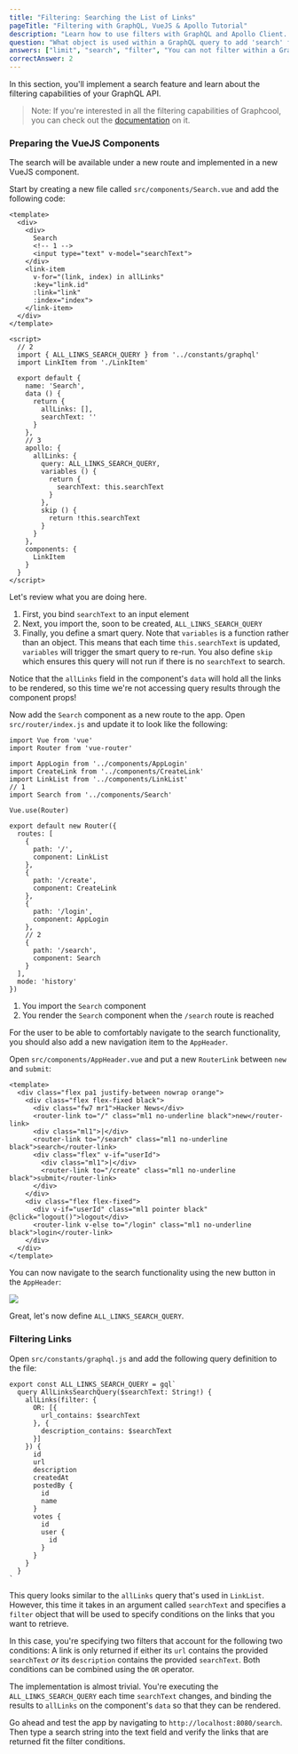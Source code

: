 ```yaml
---
title: "Filtering: Searching the List of Links"
pageTitle: "Filtering with GraphQL, VueJS & Apollo Tutorial"
description: "Learn how to use filters with GraphQL and Apollo Client. Graphcool provides a powerful filter and ordering API that you'll explore in this example."
question: "What object is used within a GraphQL query to add 'search' functionality through filtering?"
answers: ["limit", "search", "filter", "You can not filter within a GraphQL query"]
correctAnswer: 2
---
```


In this section, you'll implement a search feature and learn about the filtering capabilities of your GraphQL API.

> Note: If you're interested in all the filtering capabilities of Graphcool, you can check out the [documentation](https://www.graph.cool/docs/reference/simple-api/filtering-by-field-xookaexai0/) on it.


### Preparing the VueJS Components

The search will be available under a new route and implemented in a new VueJS component.

<Instruction>

Start by creating a new file called `src/components/Search.vue` and add the following code:

```js{5-6,18-19,30-43}(path=".../hackernews-vue-apollo/src/components/Search.vue")
<template>
  <div>
    <div>
      Search
      <!-- 1 -->
      <input type="text" v-model="searchText">
    </div>
    <link-item
      v-for="(link, index) in allLinks"
      :key="link.id"
      :link="link"
      :index="index">
    </link-item>
  </div>
</template>

<script>
  // 2
  import { ALL_LINKS_SEARCH_QUERY } from '../constants/graphql'
  import LinkItem from './LinkItem'

  export default {
    name: 'Search',
    data () {
      return {
        allLinks: [],
        searchText: ''
      }
    },
    // 3
    apollo: {
      allLinks: {
        query: ALL_LINKS_SEARCH_QUERY,
        variables () {
          return {
            searchText: this.searchText
          }
        },
        skip () {
          return !this.searchText
        }
      }
    },
    components: {
      LinkItem
    }
  }
</script>
```

</Instruction>

Let's review what you are doing here.

1. First, you bind `searchText` to an input element
2. Next, you import the, soon to be created, `ALL_LINKS_SEARCH_QUERY`
3. Finally, you define a smart query. Note that `variables` is a function rather than an object. This means that each time `this.searchText` is updated, `variables` will trigger the smart query to re-run. You also define `skip` which ensures this query will not run if there is no `searchText` to search.

Notice that the `allLinks` field in the component's `data` will hold all the links to be rendered, so this time we're not accessing query results through the component props!

<Instruction>

Now add the `Search` component as a new route to the app. Open `src/router/index.js` and update it to look like the following:

```js{7-8,26-30}(path=".../hackernews-vue-apollo/src/router/index.js")
import Vue from 'vue'
import Router from 'vue-router'

import AppLogin from '../components/AppLogin'
import CreateLink from '../components/CreateLink'
import LinkList from '../components/LinkList'
// 1
import Search from '../components/Search'

Vue.use(Router)

export default new Router({
  routes: [
    {
      path: '/',
      component: LinkList
    },
    {
      path: '/create',
      component: CreateLink
    },
    {
      path: '/login',
      component: AppLogin
    },
    // 2
    {
      path: '/search',
      component: Search
    }
  ],
  mode: 'history'
})
```

</Instruction>

1. You import the `Search` component
2. You render the `Search` component when the `/search` route is reached


For the user to be able to comfortably navigate to the search functionality, you should also add a new navigation item to the `AppHeader`.

<Instruction>

Open `src/components/AppHeader.vue` and put a new `RouterLink` between `new` and `submit`:

```js{6-7}(path=".../hackernews-vue-apollo/src/components/AppHeader.vue")
<template>
  <div class="flex pa1 justify-between nowrap orange">
    <div class="flex flex-fixed black">
      <div class="fw7 mr1">Hacker News</div>
      <router-link to="/" class="ml1 no-underline black">new</router-link>
      <div class="ml1">|</div>
      <router-link to="/search" class="ml1 no-underline black">search</router-link>
      <div class="flex" v-if="userId">
        <div class="ml1">|</div>
        <router-link to="/create" class="ml1 no-underline black">submit</router-link>
      </div>
    </div>
    <div class="flex flex-fixed">
      <div v-if="userId" class="ml1 pointer black" @click="logout()">logout</div>
      <router-link v-else to="/login" class="ml1 no-underline black">login</router-link>
    </div>
  </div>
</template>
```

</Instruction>

You can now navigate to the search functionality using the new button in the `AppHeader`:

![](http://imgur.com/XxPdUvo.png)

Great, let's now define `ALL_LINKS_SEARCH_QUERY`.

### Filtering Links

<Instruction>

Open `src/constants/graphql.js` and add the following query definition to the file:

```js(path=".../hackernews-vue-apollo/src/constants/graphql.js")
export const ALL_LINKS_SEARCH_QUERY = gql`
  query AllLinksSearchQuery($searchText: String!) {
    allLinks(filter: {
      OR: [{
        url_contains: $searchText
      }, {
        description_contains: $searchText
      }]
    }) {
      id
      url
      description
      createdAt
      postedBy {
        id
        name
      }
      votes {
        id
        user {
          id
        }
      }
    }
  }
`
```

</Instruction>


This query looks similar to the `allLinks` query that's used in `LinkList`. However, this time it takes in an argument called `searchText` and specifies a `filter` object that will be used to specify conditions on the links that you want to retrieve.

In this case, you're specifying two filters that account for the following two conditions: A link is only returned if either its `url` contains the provided `searchText` _or_ its `description` contains the provided `searchText`. Both conditions can be combined using the `OR` operator.


The implementation is almost trivial. You're executing the `ALL_LINKS_SEARCH_QUERY` each time `searchText` changes, and binding the results to `allLinks` on the component's `data` so that they can be rendered.

Go ahead and test the app by navigating to `http://localhost:8080/search`. Then type a search string into the text field and verify the links that are returned fit the filter conditions.
